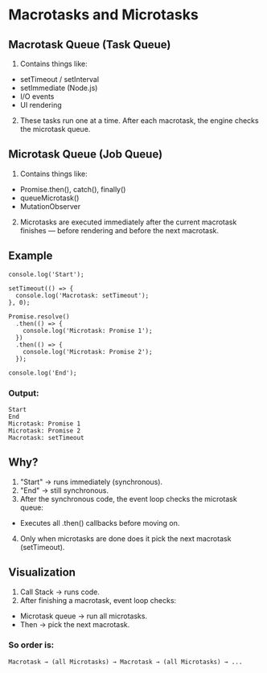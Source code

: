 #  Macrotasks and Microtasks

## Macrotask Queue (Task Queue)
1) Contains things like:
  - setTimeout / setInterval
  - setImmediate (Node.js)
  - I/O events
  - UI rendering
2) These tasks run one at a time. After each macrotask, the engine checks the microtask queue.

## Microtask Queue (Job Queue)
1) Contains things like:
 - Promise.then(), catch(), finally()
 - queueMicrotask()
 - MutationObserver
2) Microtasks are executed immediately after the current macrotask finishes — before rendering and before the next macrotask.

## Example
```
console.log('Start');

setTimeout(() => {
  console.log('Macrotask: setTimeout');
}, 0);

Promise.resolve()
  .then(() => {
    console.log('Microtask: Promise 1');
  })
  .then(() => {
    console.log('Microtask: Promise 2');
  });

console.log('End');
```

### Output:
```
Start
End
Microtask: Promise 1
Microtask: Promise 2
Macrotask: setTimeout
```

## Why?
1) "Start" → runs immediately (synchronous).
2) "End" → still synchronous.
3) After the synchronous code, the event loop checks the microtask queue:
 - Executes all .then() callbacks before moving on.
4) Only when microtasks are done does it pick the next macrotask (setTimeout).

## Visualization
1) Call Stack → runs code.
2) After finishing a macrotask, event loop checks:
 - Microtask queue → run all microtasks.
 - Then → pick the next macrotask.

### So order is:
```
Macrotask → (all Microtasks) → Macrotask → (all Microtasks) → ...
```
